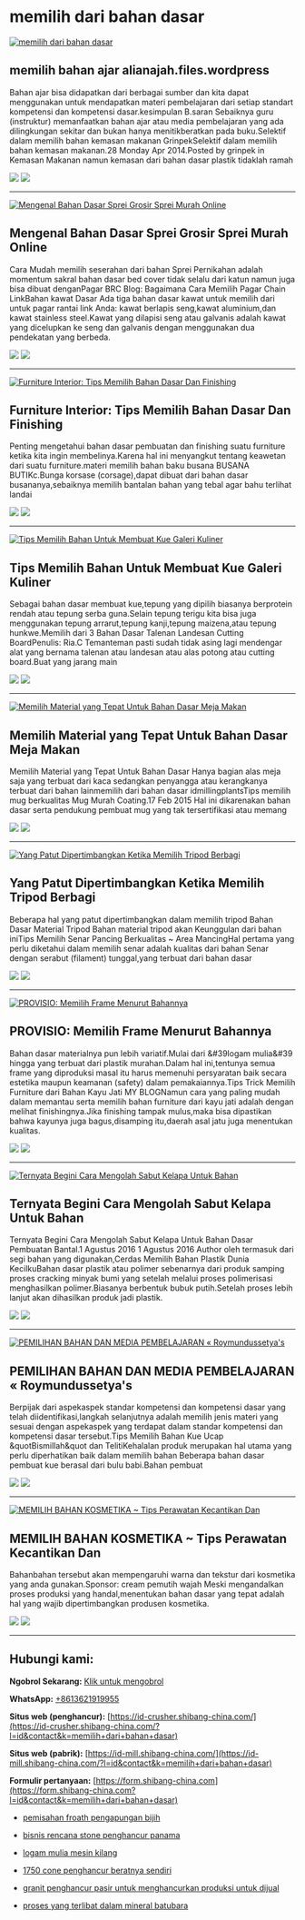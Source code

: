 # memilih dari bahan dasar

<a href="https://swt.shibang-china.com/?l=id&img&k=memilih+dari+bahan+dasar" target="_blank">![memilih dari bahan dasar](http://static.shibang-china.com/all-800x300/700.jpg)</a>

## memilih bahan ajar alianajah.files.wordpress
Bahan ajar bisa didapatkan dari berbagai sumber dan kita dapat menggunakan untuk mendapatkan materi pembelajaran dari setiap standart kompetensi dan kompetensi dasar.kesimpulan B.saran Sebaiknya guru (instruktur) memanfaatkan bahan ajar atau media pembelajaran yang ada dilingkungan sekitar dan bukan hanya menitikberatkan pada buku.Selektif dalam memilih bahan kemasan makanan GrinpekSelektif dalam memilih bahan kemasan makanan.28 Monday Apr 2014.Posted by grinpek in Kemasan Makanan namun kemasan dari bahan dasar plastik tidaklah ramah


<a href="https://whatsapp.shibangsoft.com/WhatsApp.php" target="_blank" title="WhatsApp">![](http://static.shibang-china.com/icon/whatsapp.png)</a> <a href="https://swt.shibang-china.com/?l=id&icon&k=memilih+dari+bahan+dasar" target="_blank">![](http://static.shibang-china.com/icon/chat-id.png)</a>

---

<a href="https://swt.shibang-china.com/?l=id&img&k=memilih+dari+bahan+dasar" target="_blank">![Mengenal Bahan Dasar Sprei Grosir Sprei Murah Online](http://static.shibang-china.com/all-800x300/1292.jpg)</a>

## Mengenal Bahan Dasar Sprei Grosir Sprei Murah Online
Cara Mudah memilih seserahan dari bahan Sprei Pernikahan adalah momentum sakral bahan dasar bed cover tidak selalu dari katun namun juga bisa dibuat denganPagar BRC Blog: Bagaimana Cara Memilih Pagar Chain LinkBahan kawat Dasar Ada tiga bahan dasar kawat untuk memilih dari untuk pagar rantai link Anda: kawat berlapis seng,kawat aluminium,dan kawat stainless steel.Kawat yang dilapisi seng atau galvanis adalah kawat yang dicelupkan ke seng dan galvanis dengan menggunakan dua pendekatan yang berbeda.


<a href="https://whatsapp.shibangsoft.com/WhatsApp.php" target="_blank" title="WhatsApp">![](http://static.shibang-china.com/icon/whatsapp.png)</a> <a href="https://swt.shibang-china.com/?l=id&icon&k=memilih+dari+bahan+dasar" target="_blank">![](http://static.shibang-china.com/icon/chat-id.png)</a>

---

<a href="https://swt.shibang-china.com/?l=id&img&k=memilih+dari+bahan+dasar" target="_blank">![Furniture Interior: Tips Memilih Bahan Dasar Dan Finishing](http://static.shibang-china.com/all-800x300/302.jpg)</a>

## Furniture Interior: Tips Memilih Bahan Dasar Dan Finishing
Penting mengetahui bahan dasar pembuatan dan finishing suatu furniture ketika kita ingin membelinya.Karena hal ini menyangkut tentang keawetan dari suatu furniture.materi memilih bahan baku busana BUSANA BUTIKc.Bunga korsase (corsage),dapat dibuat dari bahan dasar busananya,sebaiknya memilih bantalan bahan yang tebal agar bahu terlihat landai


<a href="https://whatsapp.shibangsoft.com/WhatsApp.php" target="_blank" title="WhatsApp">![](http://static.shibang-china.com/icon/whatsapp.png)</a> <a href="https://swt.shibang-china.com/?l=id&icon&k=memilih+dari+bahan+dasar" target="_blank">![](http://static.shibang-china.com/icon/chat-id.png)</a>

---

<a href="https://swt.shibang-china.com/?l=id&img&k=memilih+dari+bahan+dasar" target="_blank">![Tips Memilih Bahan Untuk Membuat Kue Galeri Kuliner](http://static.shibang-china.com/all-800x300/412.jpg)</a>

## Tips Memilih Bahan Untuk Membuat Kue Galeri Kuliner
Sebagai bahan dasar membuat kue,tepung yang dipilih biasanya berprotein rendah atau tepung serba guna.Selain tepung terigu kita bisa juga menggunakan tepung arrarut,tepung kanji,tepung maizena,atau tepung hunkwe.Memilih dari 3 Bahan Dasar Talenan Landesan Cutting BoardPenulis: Ria.C Temanteman pasti sudah tidak asing lagi mendengar alat yang bernama talenan atau landesan atau alas potong atau cutting board.Buat yang jarang main


<a href="https://whatsapp.shibangsoft.com/WhatsApp.php" target="_blank" title="WhatsApp">![](http://static.shibang-china.com/icon/whatsapp.png)</a> <a href="https://swt.shibang-china.com/?l=id&icon&k=memilih+dari+bahan+dasar" target="_blank">![](http://static.shibang-china.com/icon/chat-id.png)</a>

---

<a href="https://swt.shibang-china.com/?l=id&img&k=memilih+dari+bahan+dasar" target="_blank">![Memilih Material yang Tepat Untuk Bahan Dasar Meja Makan](http://static.shibang-china.com/all-800x300/1500.jpg)</a>

## Memilih Material yang Tepat Untuk Bahan Dasar Meja Makan
Memilih Material yang Tepat Untuk Bahan Dasar Hanya bagian alas meja saja yang terbuat dari kaca sedangkan penyangga atau kerangkanya terbuat dari bahan lainmemilih dari bahan dasar idmillingplantsTips memilih mug berkualitas Mug Murah Coating.17 Feb 2015 Hal ini dikarenakan bahan dasar serta pendukung pembuat mug yang tak tersertifikasi atau memang


<a href="https://whatsapp.shibangsoft.com/WhatsApp.php" target="_blank" title="WhatsApp">![](http://static.shibang-china.com/icon/whatsapp.png)</a> <a href="https://swt.shibang-china.com/?l=id&icon&k=memilih+dari+bahan+dasar" target="_blank">![](http://static.shibang-china.com/icon/chat-id.png)</a>

---

<a href="https://swt.shibang-china.com/?l=id&img&k=memilih+dari+bahan+dasar" target="_blank">![Yang Patut Dipertimbangkan Ketika Memilih Tripod Berbagi](http://static.shibang-china.com/all-800x300/1401.jpg)</a>

## Yang Patut Dipertimbangkan Ketika Memilih Tripod Berbagi
Beberapa hal yang patut dipertimbangkan dalam memilih tripod Bahan Dasar Material Tripod Bahan material tripod akan Keunggulan dari bahan iniTips Memilih Senar Pancing Berkualitas ~ Area MancingHal pertama yang perlu diketahui dalam memilih senar adalah kualitas dari bahan Senar dengan serabut (filament) tunggal,yang terbuat dari bahan dasar


<a href="https://whatsapp.shibangsoft.com/WhatsApp.php" target="_blank" title="WhatsApp">![](http://static.shibang-china.com/icon/whatsapp.png)</a> <a href="https://swt.shibang-china.com/?l=id&icon&k=memilih+dari+bahan+dasar" target="_blank">![](http://static.shibang-china.com/icon/chat-id.png)</a>

---

<a href="https://swt.shibang-china.com/?l=id&img&k=memilih+dari+bahan+dasar" target="_blank">![PROVISIO: Memilih Frame Menurut Bahannya](http://static.shibang-china.com/all-800x300/1504.jpg)</a>

## PROVISIO: Memilih Frame Menurut Bahannya
Bahan dasar materialnya pun lebih variatif.Mulai dari &#39logam mulia&#39 hingga yang terbuat dari plastik murahan.Dalam hal ini,tentunya semua frame yang diproduksi masal itu harus memenuhi persyaratan baik secara estetika maupun keamanan (safety) dalam pemakaiannya.Tips Trick Memilih Furniture dari Bahan Kayu Jati MY BLOGNamun cara yang paling mudah dalam memantau serta memilih bahan furniture dari kayu jati adalah dengan melihat finishingnya.Jika finishing tampak mulus,maka bisa dipastikan bahwa kayunya juga bagus,disamping itu,daerah asal jatu juga menentukan kualitas.


<a href="https://whatsapp.shibangsoft.com/WhatsApp.php" target="_blank" title="WhatsApp">![](http://static.shibang-china.com/icon/whatsapp.png)</a> <a href="https://swt.shibang-china.com/?l=id&icon&k=memilih+dari+bahan+dasar" target="_blank">![](http://static.shibang-china.com/icon/chat-id.png)</a>

---

<a href="https://swt.shibang-china.com/?l=id&img&k=memilih+dari+bahan+dasar" target="_blank">![Ternyata Begini Cara Mengolah Sabut Kelapa Untuk Bahan](http://static.shibang-china.com/all-800x300/1512.jpg)</a>

## Ternyata Begini Cara Mengolah Sabut Kelapa Untuk Bahan
Ternyata Begini Cara Mengolah Sabut Kelapa Untuk Bahan Dasar Pembuatan Bantal.1 Agustus 2016 1 Agustus 2016 Author oleh termasuk dari segi bahan yang digunakan,Cerdas Memilih Bahan Plastik Dunia KecilkuBahan dasar plastik atau polimer sebenarnya dari produk samping proses cracking minyak bumi yang setelah melalui proses polimerisasi menghasilkan polimer.Biasanya berbentuk bubuk putih.Setelah proses lebih lanjut akan dihasilkan produk jadi plastik.


<a href="https://whatsapp.shibangsoft.com/WhatsApp.php" target="_blank" title="WhatsApp">![](http://static.shibang-china.com/icon/whatsapp.png)</a> <a href="https://swt.shibang-china.com/?l=id&icon&k=memilih+dari+bahan+dasar" target="_blank">![](http://static.shibang-china.com/icon/chat-id.png)</a>

---

<a href="https://swt.shibang-china.com/?l=id&img&k=memilih+dari+bahan+dasar" target="_blank">![PEMILIHAN BAHAN DAN MEDIA PEMBELAJARAN « Roymundussetya's](http://static.shibang-china.com/all-800x300/1058.jpg)</a>

## PEMILIHAN BAHAN DAN MEDIA PEMBELAJARAN « Roymundussetya's
Berpijak dari aspekaspek standar kompetensi dan kompetensi dasar yang telah diidentifikasi,langkah selanjutnya adalah memilih jenis materi yang sesuai dengan aspekaspek yang terdapat dalam standar kompetensi dan kompetensi dasar tersebut.Tips Memilih Bahan Kue Ucap &quotBismillah&quot dan TelitiKehalalan produk merupakan hal utama yang perlu diperhatikan baik dalam memilih bahan Beberapa bahan dasar pembuat kue berasal dari bulu babi.Bahan pembuat


<a href="https://whatsapp.shibangsoft.com/WhatsApp.php" target="_blank" title="WhatsApp">![](http://static.shibang-china.com/icon/whatsapp.png)</a> <a href="https://swt.shibang-china.com/?l=id&icon&k=memilih+dari+bahan+dasar" target="_blank">![](http://static.shibang-china.com/icon/chat-id.png)</a>

---

<a href="https://swt.shibang-china.com/?l=id&img&k=memilih+dari+bahan+dasar" target="_blank">![MEMILIH BAHAN KOSMETIKA ~ Tips Perawatan Kecantikan Dan](http://static.shibang-china.com/all-800x300/1326.jpg)</a>

## MEMILIH BAHAN KOSMETIKA ~ Tips Perawatan Kecantikan Dan
Bahanbahan tersebut akan mempengaruhi warna dan tekstur dari kosmetika yang anda gunakan.Sponsor: cream pemutih wajah Meski mengandalkan proses produksi yang handal,menentukan bahan dasar yang tepat adalah hal yang wajib dipertimbangkan produsen kosmetika.

<a href="https://whatsapp.shibangsoft.com/WhatsApp.php" target="_blank" title="WhatsApp">![](http://static.shibang-china.com/icon/whatsapp.png)</a> <a href="https://swt.shibang-china.com/?l=id&icon&k=memilih+dari+bahan+dasar" target="_blank">![](http://static.shibang-china.com/icon/chat-id.png)</a>

---
## Hubungi kami:

**Ngobrol Sekarang:** [Klik untuk mengobrol](https://swt.shibang-china.com?l=id&contact&k=memilih+dari+bahan+dasar)

**WhatsApp:**  [+8613621919955](https://whatsapp.shibangsoft.com/WhatsApp.php)

**Situs web (penghancur):** [https://id-crusher.shibang-china.com/](https://id-crusher.shibang-china.com/?l=id&contact&k=memilih+dari+bahan+dasar)

**Situs web (pabrik):** [https://id-mill.shibang-china.com/](https://id-mill.shibang-china.com/?l=id&contact&k=memilih+dari+bahan+dasar)

**Formulir pertanyaan:** [https://form.shibang-china.com](https://form.shibang-china.com?l=id&contact&k=memilih+dari+bahan+dasar)

* [pemisahan froath pengapungan bijih](../36/pemisahan%20froath%20pengapungan%20bijih.md)

* [bisnis rencana stone penghancur panama](../40/bisnis%20rencana%20stone%20penghancur%20panama.md)

* [logam mulia mesin kilang](../37/logam%20mulia%20mesin%20kilang.md)

* [1750 cone penghancur beratnya sendiri](../34/1750%20cone%20penghancur%20beratnya%20sendiri.md)

* [granit penghancur pasir untuk menghancurkan produksi untuk dijual](../40/granit%20penghancur%20pasir%20untuk%20menghancurkan%20produksi%20untuk%20dijual.md)

* [proses yang terlibat dalam mineral batubara](../31/proses%20yang%20terlibat%20dalam%20mineral%20batubara.md)